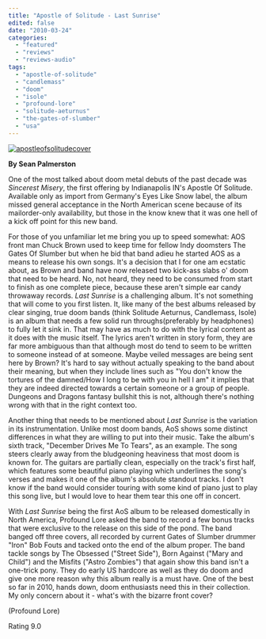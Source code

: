 ```yaml
---
title: "Apostle of Solitude - Last Sunrise"
edited: false
date: "2010-03-24"
categories:
  - "featured"
  - "reviews"
  - "reviews-audio"
tags:
  - "apostle-of-solitude"
  - "candlemass"
  - "doom"
  - "isole"
  - "profound-lore"
  - "solitude-aeturnus"
  - "the-gates-of-slumber"
  - "usa"
---
```


[![apostleofsolitudecover](http://www.hellbound.ca/wp-content/uploads/2010/03/apostleofsolitudecover.jpg "apostleofsolitudecover")](http://www.hellbound.ca/wp-content/uploads/2010/03/apostleofsolitudecover.jpg)

**By Sean Palmerston**

One of the most talked about doom metal debuts of the past decade was _Sincerest Misery_, the first offering by Indianapolis IN's Apostle Of Solitude. Available only as import from Germany's Eyes Like Snow label, the album missed general acceptance in the North American scene because of its mailorder-only availability, but those in the know knew that it was one hell of a kick off point for this new band.

For those of you unfamiliar let me bring you up to speed somewhat: AOS front man Chuck Brown used to keep time for fellow Indy doomsters The Gates Of Slumber but when he bid that band adieu he started AOS as a means to release his own songs. It's a decision that I for one am ecstatic about, as Brown and band have now released two kick-ass slabs o' doom that need to be heard. No, not heard, they need to be consumed from start to finish as one complete piece, because these aren't simple ear candy throwaway records. _Last Sunrise_ is a challenging album. It's not something that will come to you first listen. It, like many of the best albums released by clear singing, true doom bands (think Solitude Aeturnus, Candlemass, Isole) is an album that needs a few solid run throughs(preferably by headphones) to fully let it sink in. That may have as much to do with the lyrical content as it does with the music itself. The lyrics aren't written in story form, they are far more ambiguous than that although most do tend to seem to be written to someone instead of at someone. Maybe veiled messages are being sent here by Brown? It's hard to say without actually speaking to the band about their meaning, but when they include lines such as "You don't know the tortures of the damned/How I long to be with you in hell I am" it implies that they are indeed directed towards a certain someone or a group of people. Dungeons and Dragons fantasy bullshit this is not, although there's nothing wrong with that in the right context too.

Another thing that needs to be mentioned about _Last Sunrise_ is the variation in its instrumentation. Unlike most doom bands, AoS shows some distinct differences in what they are willing to put into their music. Take the album's sixth track, "December Drives Me To Tears", as an example. The song steers clearly away from the bludgeoning heaviness that most doom is known for. The guitars are partially clean, especially on the track's first half, which features some beautiful piano playing which underlines the song's verses and makes it one of the album's absolute standout tracks. I don't know if the band would consider touring with some kind of piano just to play this song live, but I would love to hear them tear this one off in concert.

With _Last Sunrise_ being the first AoS album to be released domestically in North America, Profound Lore asked the band to record a few bonus tracks that were exclusive to the release on this side of the pond. The band banged off three covers, all recorded by current Gates of Slumber drummer "Iron" Bob Fouts and tacked onto the end of the album proper. The band tackle songs by The Obsessed ("Street Side"), Born Against ("Mary and Child") and the Misfits ("Astro Zombies") that again show this band isn't a one-trick pony. They do early US hardcore as well as they do doom and give one more reason why this album really is a must have. One of the best so far in 2010, hands down, doom enthusiasts need this in their collection. My only concern about it - what's with the bizarre front cover?

(Profound Lore)

Rating 9.0
